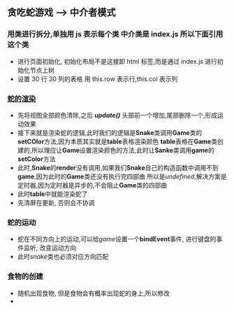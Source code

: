 ## 贪吃蛇游戏 --> 中介者模式

### 用类进行拆分,单独用 js 表示每个类 中介类是 index.js 所以下面引用这个类

- 进行页面初始化, 初始化布局不是这接卸 html 标签,而是通过 index.js 进行初始化节点上树
- 设置 30 行 30 列的表格 用 this.row 表示行,this.col 表示列

### <u>蛇的渲染</u>

- 先将视图全部颜色清除,之后 **_update()_** 头部前一个增加,尾部删除一个,形成运动效果
- 接下来就是渲染蛇的逻辑,此时我们的逻辑是**Snake**类调用**Game**类的**setCOlor**方法,因为本质其实就是**table**表格渲染颜色
  **table**表格在**Game**类创建的,所以理应让**Game**设置渲染颜色的方法,此时让**Sanke**类调用**game**的**setColor**方法
- 此时,**Snake**的**render**没有调用,如果我们**Snake**自己的构造函数中调用不到**game**,因为此时的**Game**类还没有执行完四部曲
  所以是*undefined*,解决方案是定时器,因为定时器是异步的,不会阻止**Game**类的四部曲
- 此时**table**中就能渲染蛇了
- 先清屏在更新, 否则会不协调

### 蛇的运动

- 蛇在不同方向上的运动,可以给*game*设置一个**bindEvent**事件, 进行键盘的事件监听, 改变运动方向
- 此时*snake*类也必须对应方向匹配

### 食物的创建

- 随机出现食物, 但是食物会有概率出现蛇的身上,所以修改
-
